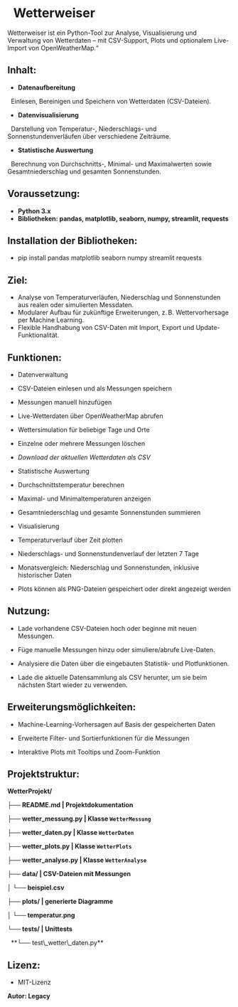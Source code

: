 #  			Wetterweiser





Wetterweiser ist ein Python-Tool zur Analyse, Visualisierung und Verwaltung von Wetterdaten – mit CSV-Support, Plots und optionalem Live-Import von OpenWeatherMap.“



## **Inhalt:**



* **Datenaufbereitung**

   Einlesen, Bereinigen und Speichern von Wetterdaten (CSV-Dateien).





* **Datenvisualisierung**

   Darstellung von Temperatur-, Niederschlags- und Sonnenstundenverläufen über verschiedene Zeiträume.





* **Statistische Auswertung**

   Berechnung von Durchschnitts-, Minimal- und Maximalwerten sowie Gesamtniederschlag und gesamten Sonnenstunden.







## **Voraussetzung:**



* **Python 3.x**
* **Bibliotheken: pandas, matplotlib, seaborn, numpy, streamlit, requests**





## **Installation der Bibliotheken:**



* pip install pandas matplotlib seaborn numpy streamlit requests







## **Ziel:**



* Analyse von Temperaturverläufen, Niederschlag und Sonnenstunden aus realen oder simulierten Messdaten.
* Modularer Aufbau für zukünftige Erweiterungen, z. B. Wettervorhersage per Machine Learning.
* Flexible Handhabung von CSV-Daten mit Import, Export und Update-Funktionalität.





## **Funktionen:**



* Datenverwaltung



* CSV-Dateien einlesen und als Messungen speichern



* Messungen manuell hinzufügen



* Live-Wetterdaten über OpenWeatherMap abrufen



* Wettersimulation für beliebige Tage und Orte



* Einzelne oder mehrere Messungen löschen



* *Download der aktuellen Wetterdaten als CSV*



* Statistische Auswertung



* Durchschnittstemperatur berechnen



* Maximal- und Minimaltemperaturen anzeigen



* Gesamtniederschlag und gesamte Sonnenstunden summieren



* Visualisierung



* Temperaturverlauf über Zeit plotten



* Niederschlags- und Sonnenstundenverlauf der letzten 7 Tage



* Monatsvergleich: Niederschlag und Sonnenstunden, inklusive historischer Daten



* Plots können als PNG-Dateien gespeichert oder direkt angezeigt werden







## **Nutzung:**







* Lade vorhandene CSV-Dateien hoch oder beginne mit neuen Messungen.



* Füge manuelle Messungen hinzu oder simuliere/abrufe Live-Daten.



* Analysiere die Daten über die eingebauten Statistik- und Plotfunktionen.



* Lade die aktuelle Datensammlung als CSV herunter, um sie beim nächsten Start wieder zu verwenden.







## **Erweiterungsmöglichkeiten:**



* Machine-Learning-Vorhersagen auf Basis der gespeicherten Daten



* Erweiterte Filter- und Sortierfunktionen für die Messungen



* Interaktive Plots mit Tooltips und Zoom-Funktion







## **Projektstruktur:**







**WetterProjekt/**

**├── README.md                  |   Projektdokumentation**

**├── wetter\_messung.py          |   Klasse `WetterMessung`**

**├── wetter\_daten.py            |   Klasse `WetterDaten`**

**├── wetter\_plots.py            |   Klasse `WetterPlots`**

**├── wetter\_analyse.py          |   Klasse `WetterAnalyse`**

**├── data/                      |   CSV-Dateien mit Messungen**

**│   └── beispiel.csv**

**├── plots/                     |   generierte Diagramme**

**│   └── temperatur.png**

**└── tests/                     |   Unittests**

&nbsp;   \*\*└── test\\\_wetter\\\_daten.py\*\*














## **Lizenz:**



* MIT-Lizenz





**Autor: Legacy**

